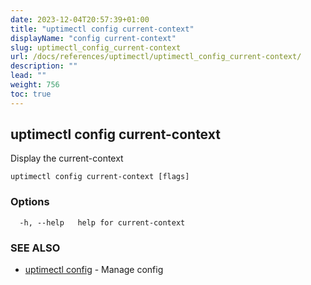 ```yaml
---
date: 2023-12-04T20:57:39+01:00
title: "uptimectl config current-context"
displayName: "config current-context"
slug: uptimectl_config_current-context
url: /docs/references/uptimectl/uptimectl_config_current-context/
description: ""
lead: ""
weight: 756
toc: true
---
```

## uptimectl config current-context

Display the current-context

```
uptimectl config current-context [flags]
```

### Options

```
  -h, --help   help for current-context
```

### SEE ALSO

* [uptimectl config](/docs/references/uptimectl/uptimectl_config/)	 - Manage config

